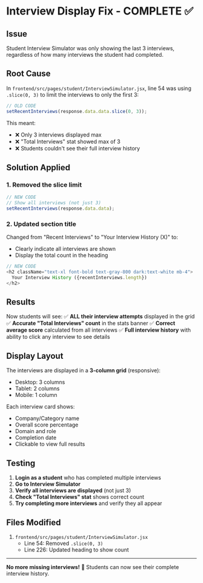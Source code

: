 # Interview Display Fix - COMPLETE ✅

## Issue
Student Interview Simulator was only showing the last 3 interviews, regardless of how many interviews the student had completed.

## Root Cause
In `frontend/src/pages/student/InterviewSimulator.jsx`, line 54 was using `.slice(0, 3)` to limit the interviews to only the first 3:

```javascript
// OLD CODE
setRecentInterviews(response.data.data.slice(0, 3));
```

This meant:
- ❌ Only 3 interviews displayed max
- ❌ "Total Interviews" stat showed max of 3
- ❌ Students couldn't see their full interview history

## Solution Applied

### 1. Removed the slice limit
```javascript
// NEW CODE
// Show all interviews (not just 3)
setRecentInterviews(response.data.data);
```

### 2. Updated section title
Changed from "Recent Interviews" to "Your Interview History (X)" to:
- Clearly indicate all interviews are shown
- Display the total count in the heading

```javascript
// NEW CODE
<h2 className="text-xl font-bold text-gray-800 dark:text-white mb-4">
  Your Interview History ({recentInterviews.length})
</h2>
```

## Results

Now students will see:
✅ **ALL their interview attempts** displayed in the grid
✅ **Accurate "Total Interviews" count** in the stats banner
✅ **Correct average score** calculated from all interviews
✅ **Full interview history** with ability to click any interview to see details

## Display Layout

The interviews are displayed in a **3-column grid** (responsive):
- Desktop: 3 columns
- Tablet: 2 columns  
- Mobile: 1 column

Each interview card shows:
- Company/Category name
- Overall score percentage
- Domain and role
- Completion date
- Clickable to view full results

## Testing

1. **Login as a student** who has completed multiple interviews
2. **Go to Interview Simulator**
3. **Verify all interviews are displayed** (not just 3)
4. **Check "Total Interviews" stat** shows correct count
5. **Try completing more interviews** and verify they all appear

## Files Modified

1. `frontend/src/pages/student/InterviewSimulator.jsx`
   - Line 54: Removed `.slice(0, 3)` 
   - Line 226: Updated heading to show count

---

**No more missing interviews!** 🎉 Students can now see their complete interview history.
